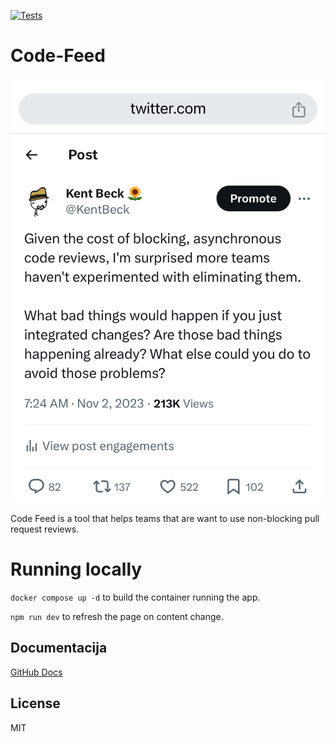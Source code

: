 [![Tests](https://github.com/RAFSoftLab/code-feed/actions/workflows/ci.yml/badge.svg)](https://github.com/RAFSoftLab/code-feed/actions/workflows/ci.yml)
# Code-Feed
![Feed Idea](docs/feed-idea.png)

Code Feed is a tool that helps teams that are want to use non-blocking pull request reviews.


# Running locally
`docker compose up -d` to build the container running the app.

`npm run dev` to refresh the page on content change.

## Documentacija
[GitHub Docs](https://github.com/RAFSoftLab/code-feed/tree/master/docs)

## License
MIT

